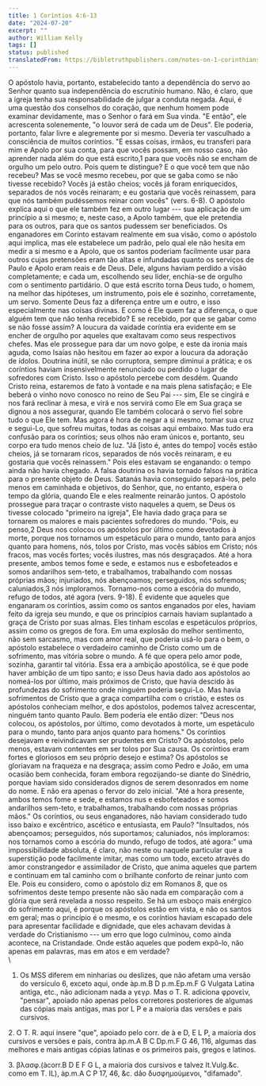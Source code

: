 ```yaml
---
title: 1 Coríntios 4:6-13
date: "2024-07-20"
excerpt: ""
author: William Kelly
tags: []
status: published
translatedFrom: https://bibletruthpublishers.com/notes-on-1-corinthians-4-6-13/william-kelly-wk/w-kelly/lac143242-lub-16164-5
---
```


O apóstolo havia, portanto, estabelecido tanto a dependência do servo ao
Senhor quanto sua independência do escrutínio humano. Não, é claro, que
a igreja tenha sua responsabilidade de julgar a conduta negada. Aqui, é
uma questão dos conselhos do coração, que nenhum homem pode examinar
devidamente, mas o Senhor o fará em Sua vinda. \"E então\", ele
acrescenta solenemente, \"o louvor será de cada um de Deus\". Ele
poderia, portanto, falar livre e alegremente por si mesmo. Deveria ter
vasculhado a consciência de muitos coríntios. \"E essas coisas, irmãos,
eu transferi para mim e Apolo por sua conta, para que vocês possam, em
nosso caso, não aprender nada além do que está escrito,1 para que vocês
não se encham de orgulho um pelo outro. Pois quem te distingue? E o que
você tem que não recebeu? Mas se você mesmo recebeu, por que se gaba
como se não tivesse recebido? Vocês já estão cheios; vocês já foram
enriquecidos, separados de nós vocês reinaram; e eu gostaria que vocês
reinassem, para que nós também pudéssemos reinar com vocês\" (vers.
6-8). O apóstolo explica aqui o que ele também fez em outro lugar ---
sua aplicação de um princípio a si mesmo; e, neste caso, a Apolo também,
que ele pretendia para os outros, para que os santos pudessem ser
beneficiados. Os enganadores em Corinto estavam realmente em sua visão,
como o apóstolo aqui implica, mas ele estabelece um padrão, pelo qual
ele não hesita em medir a si mesmo e a Apolo, que os santos poderiam
facilmente usar para outros cujas pretensões eram tão altas e infundadas
quanto os serviços de Paulo e Apolo eram reais e de Deus. Dele, alguns
haviam perdido a visão completamente; e cada um, escolhendo seu líder,
enchia-se de orgulho com o sentimento partidário. O que está escrito
torna Deus tudo, o homem, na melhor das hipóteses, um instrumento, pois
ele é sozinho, corretamente, um servo. Somente Deus faz a diferença
entre um e outro, e isso especialmente nas coisas divinas. E como é Ele
quem faz a diferença, o que alguém tem que não tenha recebido? E se
recebido, por que se gabar como se não fosse assim? A loucura da vaidade
coríntia era evidente em se encher de orgulho por aqueles que exaltavam
como seus respectivos chefes. Mas ele prossegue para dar um novo golpe,
e este da ironia mais aguda, como Isaías não hesitou em fazer ao expor a
loucura da adoração de ídolos. Doutrina inútil, se não corruptora,
sempre diminui a prática; e os coríntios haviam insensivelmente
renunciado ou perdido o lugar de sofredores com Cristo. Isso o apóstolo
percebe com desdém. Quando Cristo reina, estaremos de fato à vontade e
na mais plena satisfação; e Ele beberá o vinho novo conosco no reino de
Seu Pai --- sim, Ele se cingirá e nos fará reclinar à mesa, e virá e nos
servirá como Ele em Sua graça se dignou a nos assegurar, quando Ele
também colocará o servo fiel sobre tudo o que Ele tem. Mas agora é hora
de negar a si mesmo, tomar sua cruz e segui-Lo, que sofreu muitas, todas
as coisas aqui embaixo. Mas tudo era confusão para os coríntios; seus
olhos não eram únicos e, portanto, seu corpo era tudo menos cheio de
luz. \"Já \[isto é, antes do tempo\] vocês estão cheios, já se tornaram
ricos, separados de nós vocês reinaram, e eu gostaria que vocês
reinassem.\" Pois eles estavam se enganando: o tempo ainda não havia
chegado. A falsa doutrina os havia tornado falsos na prática para o
presente objeto de Deus. Satanás havia conseguido separá-los, pelo menos
em caminhada e objetivos, do Senhor, que, no entanto, espera o tempo da
glória, quando Ele e eles realmente reinarão juntos. O apóstolo
prossegue para traçar o contraste visto naqueles a quem, se Deus os
tivesse colocado \"primeiro na igreja\", Ele havia dado graça para se
tornarem os maiores e mais pacientes sofredores do mundo. \"Pois, eu
penso,2 Deus nos colocou os apóstolos por último como devotados à morte,
porque nos tornamos um espetáculo para o mundo, tanto para anjos quanto
para homens, nós, tolos por Cristo, mas vocês sábios em Cristo; nós
fracos, mas vocês fortes; vocês ilustres, mas nós desgraçados. Até a
hora presente, ambos temos fome e sede, e estamos nus e esbofeteados e
somos andarilhos sem-teto, e trabalhamos, trabalhando com nossas
próprias mãos; injuriados, nós abençoamos; perseguidos, nós sofremos;
caluniados,3 nós imploramos. Tornamo-nos como a escória do mundo, refugo
de todos, até agora (vers. 9-18). É evidente que aqueles que enganaram
os coríntios, assim como os santos enganados por eles, haviam feito da
igreja seu mundo, e que os princípios carnais haviam suplantado a graça
de Cristo por suas almas. Eles tinham escolas e espetáculos próprios,
assim como os gregos de fora. Em uma explosão do melhor sentimento, não
sem sarcasmo, mas com amor real, que poderia usá-lo para o bem, o
apóstolo estabelece o verdadeiro caminho de Cristo como um de
sofrimento, mas vitória sobre o mundo. A fé que opera pelo amor pode,
sozinha, garantir tal vitória. Essa era a ambição apostólica, se é que
pode haver ambição de um tipo santo; e isso Deus havia dado aos
apóstolos ao nomeá-los por último, mais próximos de Cristo, que havia
descido às profundezas do sofrimento onde ninguém poderia segui-Lo. Mas
havia sofrimentos de Cristo que a graça compartilha com o cristão, e
estes os apóstolos conheciam melhor, e dos apóstolos, podemos talvez
acrescentar, ninguém tanto quanto Paulo. Bem poderia ele então dizer:
\"Deus nos colocou, os apóstolos, por último, como devotados à morte, um
espetáculo para o mundo, tanto para anjos quanto para homens.\" Os
coríntios desejavam e reivindicavam ser prudentes em Cristo? Os
apóstolos, pelo menos, estavam contentes em ser tolos por Sua causa. Os
coríntios eram fortes e gloriosos em seu próprio desejo e estima? Os
apóstolos se gloriavam na fraqueza e na desgraça; assim como Pedro e
João, em uma ocasião bem conhecida, foram embora regozijando-se diante
do Sinédrio, porque haviam sido considerados dignos de serem desonrados
em nome do nome. E não era apenas o fervor do zelo inicial. \"Até a hora
presente, ambos temos fome e sede, e estamos nus e esbofeteados e somos
andarilhos sem-teto, e trabalhamos, trabalhando com nossas próprias
mãos.\" Os coríntios, ou seus enganadores, não haviam considerado tudo
isso baixo e excêntrico, ascético e entusiasta, em Paulo? \"Insultados,
nós abençoamos; perseguidos, nós suportamos; caluniados, nós imploramos:
nos tornamos como a escória do mundo, refugo de todos, até agora:\" uma
impossibilidade absoluta, é claro, não neste ou naquele particular que a
superstição pode facilmente imitar, mas como um todo, exceto através do
amor constrangedor e assimilador de Cristo, que anima aqueles que partem
e continuam em tal caminho com o brilhante conforto de reinar junto com
Ele. Pois eu considero, como o apóstolo diz em Romanos 8, que os
sofrimentos deste tempo presente não são nada em comparação com a glória
que será revelada a nosso respeito. Se há um esboço mais enérgico do
sofrimento aqui, é porque os apóstolos estão em vista, e não os santos
em geral; mas o princípio é o mesmo, e os coríntios haviam escapado dele
para apresentar facilidade e dignidade, que eles achavam devidas à
verdade do Cristianismo --- um erro que logo culminou, como ainda
acontece, na Cristandade. Onde estão aqueles que podem expô-lo, não
apenas em palavras, mas em atos e em verdade?\
\

1. Os MSS diferem em ninharias ou deslizes, que não afetam uma versão do
   versículo 6, exceto aqui, onde àp.m.B D p.m.Ep.m.F G Vulgata Latina
   antiga, etc., não adicionam nada a γεγρ. Mas o T. R. adiciona φρονεὶν,
   \"pensar\", apoiado não apenas pelos corretores posteriores de algumas
   das cópias mais antigas, mas por L P e a maioria das versões e pais
   cursivos.

2\. O T. R. aqui insere \"que\", apoiado pelo corr. de à e D, E L P, a
maioria dos cursivos e versões e pais, contra àp.m.A B C Dp.m.F G 46,
116, algumas das melhores e mais antigas cópias latinas e os primeiros
pais, gregos e latinos.

3\. βλασφ.(àcorr.B D E F G L, a maioria dos cursivos e talvez
It.Vulg.&c. como em T. IL), àp.m.A C P 17, 46, &c. dão δυσφημοὐμενοι,
\"difamado\".
